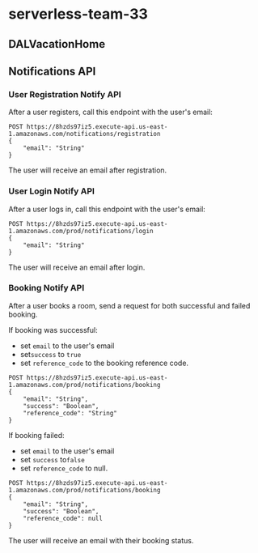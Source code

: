 # serverless-team-33
## DALVacationHome

## Notifications API 

### User Registration Notify API

After a user registers, call this endpoint with the user's email:

```
POST https://8hzds97iz5.execute-api.us-east-1.amazonaws.com/notifications/registration
{
    "email": "String"
}
```

The user will receive an email after registration.

### User Login Notify API

After a user logs in, call this endpoint with the user's email:

```
POST https://8hzds97iz5.execute-api.us-east-1.amazonaws.com/prod/notifications/login
{
    "email": "String"
}
```

The user will receive an email after login.

### Booking Notify API

After a user books a room, send a request for both successful and failed booking.

If booking was successful:
- set `email` to the user's email
- set`success` to `true`
- set `reference_code` to the booking reference code.

```
POST https://8hzds97iz5.execute-api.us-east-1.amazonaws.com/prod/notifications/booking
{
    "email": "String",
    "success": "Boolean",
    "reference_code": "String"
}
```

If booking failed:
- set `email` to the user's email
- set `success` to`false`
- set `reference_code` to null.

```
POST https://8hzds97iz5.execute-api.us-east-1.amazonaws.com/prod/notifications/booking
{
    "email": "String",
    "success": "Boolean",
    "reference_code": null
}
```

The user will receive an email with their booking status.
